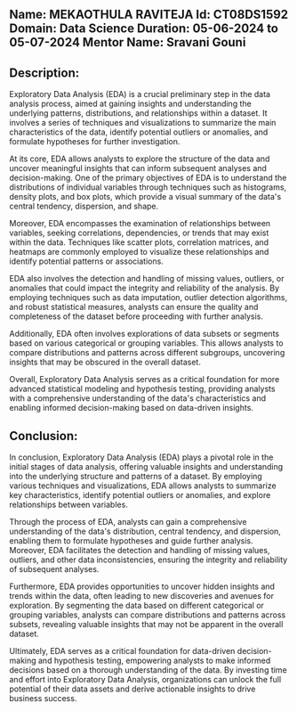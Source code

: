 Name: MEKAOTHULA RAVITEJA
Id: CT08DS1592
Domain: Data Science
Duration: 05-06-2024 to 05-07-2024
Mentor Name: Sravani Gouni
--------------------------
Description:
-------------
Exploratory Data Analysis (EDA) is a crucial preliminary step in the data analysis process, aimed at gaining insights and understanding the underlying patterns, distributions, and relationships within a dataset. It involves a series of techniques and visualizations to summarize the main characteristics of the data, identify potential outliers or anomalies, and formulate hypotheses for further investigation.

At its core, EDA allows analysts to explore the structure of the data and uncover meaningful insights that can inform subsequent analyses and decision-making. One of the primary objectives of EDA is to understand the distributions of individual variables through techniques such as histograms, density plots, and box plots, which provide a visual summary of the data's central tendency, dispersion, and shape.

Moreover, EDA encompasses the examination of relationships between variables, seeking correlations, dependencies, or trends that may exist within the data. Techniques like scatter plots, correlation matrices, and heatmaps are commonly employed to visualize these relationships and identify potential patterns or associations.

EDA also involves the detection and handling of missing values, outliers, or anomalies that could impact the integrity and reliability of the analysis. By employing techniques such as data imputation, outlier detection algorithms, and robust statistical measures, analysts can ensure the quality and completeness of the dataset before proceeding with further analysis.

Additionally, EDA often involves explorations of data subsets or segments based on various categorical or grouping variables. This allows analysts to compare distributions and patterns across different subgroups, uncovering insights that may be obscured in the overall dataset.

Overall, Exploratory Data Analysis serves as a critical foundation for more advanced statistical modeling and hypothesis testing, providing analysts with a comprehensive understanding of the data's characteristics and enabling informed decision-making based on data-driven insights.

Conclusion:
-----------
In conclusion, Exploratory Data Analysis (EDA) plays a pivotal role in the initial stages of data analysis, offering valuable insights and understanding into the underlying structure and patterns of a dataset. By employing various techniques and visualizations, EDA allows analysts to summarize key characteristics, identify potential outliers or anomalies, and explore relationships between variables. 

Through the process of EDA, analysts can gain a comprehensive understanding of the data's distribution, central tendency, and dispersion, enabling them to formulate hypotheses and guide further analysis. Moreover, EDA facilitates the detection and handling of missing values, outliers, and other data inconsistencies, ensuring the integrity and reliability of subsequent analyses.

Furthermore, EDA provides opportunities to uncover hidden insights and trends within the data, often leading to new discoveries and avenues for exploration. By segmenting the data based on different categorical or grouping variables, analysts can compare distributions and patterns across subsets, revealing valuable insights that may not be apparent in the overall dataset.

Ultimately, EDA serves as a critical foundation for data-driven decision-making and hypothesis testing, empowering analysts to make informed decisions based on a thorough understanding of the data. By investing time and effort into Exploratory Data Analysis, organizations can unlock the full potential of their data assets and derive actionable insights to drive business success.

